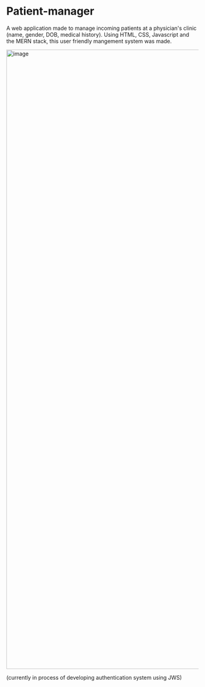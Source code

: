 # Patient-manager
A web application made to manage incoming patients at a physician's clinic (name, gender, DOB, medical history). Using HTML, CSS, Javascript and the MERN stack, this user friendly mangement system was made. 

<img width="1624" alt="image" src="https://user-images.githubusercontent.com/116975786/212936654-d016c12e-5fd5-4636-aade-8a5dba9208ed.png">

(currently in process of developing authentication system using JWS)
